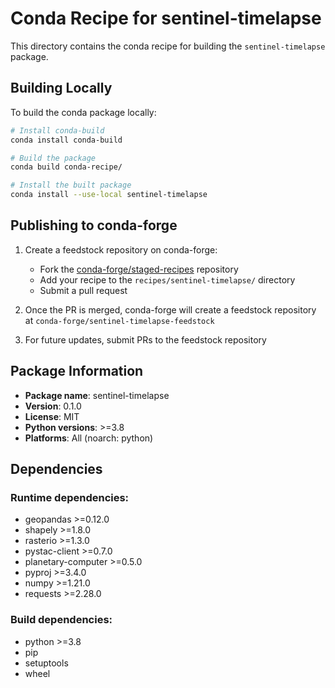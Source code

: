 # Conda Recipe for sentinel-timelapse

This directory contains the conda recipe for building the `sentinel-timelapse` package.

## Building Locally

To build the conda package locally:

```bash
# Install conda-build
conda install conda-build

# Build the package
conda build conda-recipe/

# Install the built package
conda install --use-local sentinel-timelapse
```

## Publishing to conda-forge

1. Create a feedstock repository on conda-forge:
   - Fork the [conda-forge/staged-recipes](https://github.com/conda-forge/staged-recipes) repository
   - Add your recipe to the `recipes/sentinel-timelapse/` directory
   - Submit a pull request

2. Once the PR is merged, conda-forge will create a feedstock repository at `conda-forge/sentinel-timelapse-feedstock`

3. For future updates, submit PRs to the feedstock repository

## Package Information

- **Package name**: sentinel-timelapse
- **Version**: 0.1.0
- **License**: MIT
- **Python versions**: >=3.8
- **Platforms**: All (noarch: python)

## Dependencies

### Runtime dependencies:
- geopandas >=0.12.0
- shapely >=1.8.0
- rasterio >=1.3.0
- pystac-client >=0.7.0
- planetary-computer >=0.5.0
- pyproj >=3.4.0
- numpy >=1.21.0
- requests >=2.28.0

### Build dependencies:
- python >=3.8
- pip
- setuptools
- wheel

